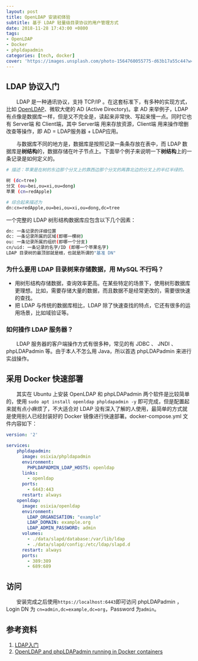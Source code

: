 ```yaml
---
layout: post
title: OpenLDAP 安装初体验
subtitle: 基于 LDAP 轻量级目录协议的用户管理方式
date: 2018-11-28 17:43:00 +0800
tags:
- OpenLDAP
- Docker
- phpldapadmin
categories: [tech, docker]
cover: 'https://images.unsplash.com/photo-1564760055775-d63b17a55c44?w=1600&h=900'
---
```


## LDAP 协议入门

&emsp;&emsp;LDAP 是一种通讯协议，支持 TCP/IP 。在这套标准下，有多种的实现方式，比如 [OpenLDAP](https://www.openldap.org)、微软大佬的 AD (Active Directory)。拿 AD 来举例子，LDAP 有点像是数据库一样，但是又不完全是，读起来非常快、写起来慢一点。同时它也有 Server端 和 Client端，其中 Server端 用来存放资源，Client端 用来操作增删改查等操作，即 AD = LDAP服务器 + LDAP应用。

&emsp;&emsp;与数据库不同的地方是，数据库是按照记录一条条存放在表中，而 LDAP 数据库是**树结构**的，数据存储在叶子节点上。下面举个例子来说明一下**树结构**上的一条记录是如何定义的。

```bash
# 描述：苹果是在树的东边那个分叉上的靠西边那个分叉的再靠北边的分叉上的半红半绿的。

树 (dc=tree)
分叉 (ou=bei,ou=xi,ou=dong)
苹果 (cn=redApple)

# 综合起来描述为
dn:cn=redApple,ou=bei,ou=xi,ou=dong,dc=tree
```

一个完整的 LDAP 树形结构数据库应包含以下几个因素：

```bash
dn: 一条记录的详细位置
dc: 一条记录所属的区域(即哪一棵树)
ou: 一条记录所属的组织(即哪一个分支)
cn/uid: 一条记录的名字/ID (即哪一个苹果名字)
LDAP 目录树的最顶部就是根，也就是所谓的"基准 DN"
```

### 为什么要用 LDAP 目录树来存储数据，用 MySQL 不行吗？

- 用树形结构存储数据，查询效率更高。在某些特定的场景下，使用树形数据库更理想。比如，需要存储大量的数据，而且数据不是经常更改的，需要很快速的查找。
- 把 LDAP 与传统的数据库相比，LDAP 除了快速查找的特点，它还有很多的运用场景，比如域验证等。

### 如何操作 LDAP 服务器？

&emsp;&emsp;LDAP 服务器的客户端操作方式有很多种，常见的有 JDBC 、 JNDI 、 phpLDAPadmin 等。由于本人不怎么用 Java，所以首选 phpLDAPadmin 来进行实战操作。

## 采用 Docker 快速部署

&emsp;&emsp;其实在 Ubuntu 上安装 OpenLDAP 和 phpLDAPadmin 两个软件是比较简单的，使用 `sudo apt install openldap phpldapadmin -y` 即可完成，但是配置起来就有点小麻烦了，不大适合对 LDAP 没有深入了解的人使用，最简单的方式就是使用别人已经封装好的 Docker 镜像进行快速部署。docker-compose.yml 文件内容如下：


```yaml
version: '2'

services:
    phpldapadmin:
      image: osixia/phpldapadmin
      environment:
        PHPLDAPADMIN_LDAP_HOSTS: openldap
      links:
        - openldap
      ports:
        - 6443:443
      restart: always
    openldap:
      image: osixia/openldap
      environment:
        LDAP_ORGANISATION: "example"
        LDAP_DOMAIN: example.org
        LDAP_ADMIN_PASSWORD: admin
      volumes:
        - ./data/slapd/database:/var/lib/ldap
        - ./data/slapd/config:/etc/ldap/slapd.d
      restart: always
      ports:
        - 389:389
        - 689:689
```

## 访问

&emsp;&emsp;安装完成之后使用`https://localhost:6443`即可访问 phpLDAPadmin ，Login DN 为 `cn=admin,dc=example,dc=org`，Password 为`admin`。

## 参考资料

1. [LDAP入门](https://www.jianshu.com/p/7e4d99f6baaf)
2. [OpenLDAP and phpLDAPadmin running in Docker containers](https://lostfocus.de/2018/03/openldap-and-phpldapadmin-running-in-docker-containers/)